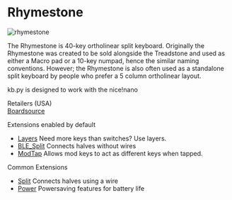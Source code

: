 # Rhymestone

![rhymestone](https://boardsource.imgix.net/0968c21e-ed0c-47ec-ae5e-511ec6eb3bd2.jpg?raw=true)

The Rhymestone is 40-key ortholinear split keyboard. Originally the Rhymestone was created to be sold alongside the Treadstone and used as either a Macro pad or a 10-key numpad, hence the similar naming conventions. However; the Rhymestone is also often used as a standalone split keyboard by people who prefer a 5 column ortholinear layout.

kb.py is designed to work with the nice!nano

Retailers (USA)  
[Boardsource](https://boardsource.xyz/store/5ecb6aee86879c9a0c22da89)  

Extensions enabled by default  
- [Layers](https://github.com/KMKfw/kmk_firmware/tree/master/docs/layers.md) Need more keys than switches? Use layers.
- [BLE_Split](https://github.com/KMKfw/kmk_firmware/tree/master/docs/split_keyboards.md) Connects halves without wires
- [ModTap](https://github.com/KMKfw/kmk_firmware/tree/master/docs/modtap.md) Allows mod keys to act as different keys when tapped.

Common Extensions
- [Split](https://github.com/KMKfw/kmk_firmware/tree/master/docs/split_keyboards.md) Connects halves using a wire
- [Power](https://github.com/KMKfw/kmk_firmware/tree/master/docs/power.md) Powersaving features for battery life
